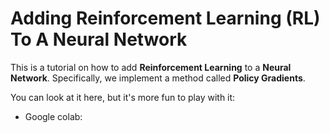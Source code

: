 # Adding Reinforcement Learning (RL) To A Neural Network

This is a tutorial on how to add **Reinforcement Learning** to a **Neural Network**. Specifically, we implement a method called **Policy Gradients**.

You can look at it here, but it's more fun to play with it:

- Google colab: 
